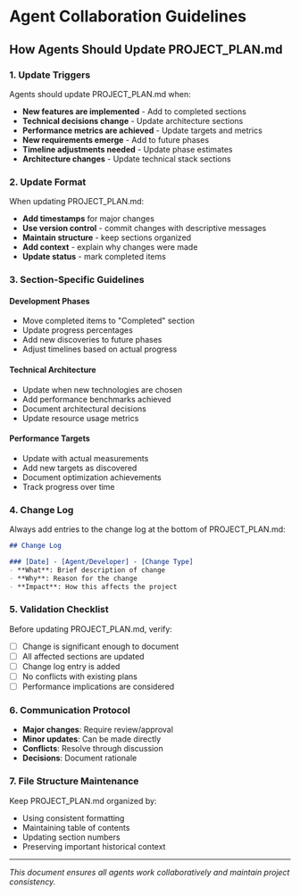 # Agent Collaboration Guidelines

## How Agents Should Update PROJECT_PLAN.md

### 1. Update Triggers
Agents should update PROJECT_PLAN.md when:
- **New features are implemented** - Add to completed sections
- **Technical decisions change** - Update architecture sections
- **Performance metrics are achieved** - Update targets and metrics
- **New requirements emerge** - Add to future phases
- **Timeline adjustments needed** - Update phase estimates
- **Architecture changes** - Update technical stack sections

### 2. Update Format
When updating PROJECT_PLAN.md:
- **Add timestamps** for major changes
- **Use version control** - commit changes with descriptive messages
- **Maintain structure** - keep sections organized
- **Add context** - explain why changes were made
- **Update status** - mark completed items

### 3. Section-Specific Guidelines

#### Development Phases
- Move completed items to "Completed" section
- Update progress percentages
- Add new discoveries to future phases
- Adjust timelines based on actual progress

#### Technical Architecture
- Update when new technologies are chosen
- Add performance benchmarks achieved
- Document architectural decisions
- Update resource usage metrics

#### Performance Targets
- Update with actual measurements
- Add new targets as discovered
- Document optimization achievements
- Track progress over time

### 4. Change Log
Always add entries to the change log at the bottom of PROJECT_PLAN.md:

```markdown
## Change Log

### [Date] - [Agent/Developer] - [Change Type]
- **What**: Brief description of change
- **Why**: Reason for the change
- **Impact**: How this affects the project
```

### 5. Validation Checklist
Before updating PROJECT_PLAN.md, verify:
- [ ] Change is significant enough to document
- [ ] All affected sections are updated
- [ ] Change log entry is added
- [ ] No conflicts with existing plans
- [ ] Performance implications are considered

### 6. Communication Protocol
- **Major changes**: Require review/approval
- **Minor updates**: Can be made directly
- **Conflicts**: Resolve through discussion
- **Decisions**: Document rationale

### 7. File Structure Maintenance
Keep PROJECT_PLAN.md organized by:
- Using consistent formatting
- Maintaining table of contents
- Updating section numbers
- Preserving important historical context

---

*This document ensures all agents work collaboratively and maintain project consistency.* 